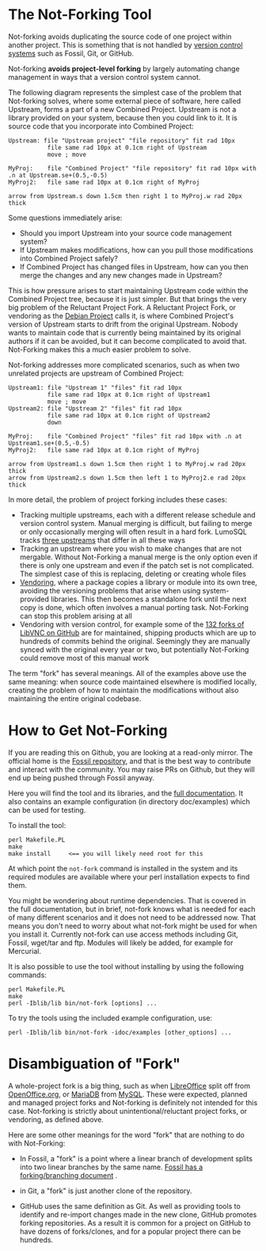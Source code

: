 <!-- Copyright 2020 The LumoSQL Authors, see LICENSES/CC-BY-SA-4.0 -->

<!-- SPDX-License-Identifier: CC-BY-SA-4.0 -->
<!-- SPDX-FileCopyrightText: 2020 The LumoSQL Authors -->
<!-- SPDX-ArtifactOfProjectName: LumoSQL -->
<!-- SPDX-FileType: Documentation -->
<!-- SPDX-FileComment: Original by Dan Shearer, October 2020 -->

# The Not-Forking Tool

Not-forking avoids duplicating the source code of one project within another
project. This is something that is not handled by [version control systems](https://en.wikipedia.org/wiki/Distributed_version_control) such as Fossil, Git, or GitHub. 

Not-forking **avoids project-level forking** by largely automating change management in ways that 
a version control system cannot.

The following diagram represents the simplest case of the problem that Not-forking solves, where 
some external piece of software, here called Upstream, forms a part of a new Combined Project.
Upstream is not a library provided on your system, because then you could link to it. It is source
code that you incorporate into Combined Project:

``` pikchr
Upstream: file "Upstream project" "file repository" fit rad 10px
           file same rad 10px at 0.1cm right of Upstream
           move ; move
        
MyProj:    file "Combined Project" "file repository" fit rad 10px with .n at Upstream.se+(0.5,-0.5)
MyProj2:   file same rad 10px at 0.1cm right of MyProj

arrow from Upstream.s down 1.5cm then right 1 to MyProj.w rad 20px thick
```

Some questions immediately arise:

* Should you import Upstream into your source code management system?
* If Upstream makes modifications, how can you pull those modifications into Combined Project safely?
* If Combined Project has changed files in Upstream, how can you then merge the changes and any new changes made in Upstream?

This is how pressure arises to start maintaining Upstream code within the
Combined Project tree, because it is just simpler. But that brings the very big
problem of the Reluctant Project Fork. A Reluctant Project Fork, or vendoring
as the [Debian Project](https://debian.org) calls it, is where Combined
Project's version of Upstream starts to drift from the original Upstream. 
Nobody wants to maintain code that is currently being
maintained by its original authors if it can be avoided, but it can become complicated
to avoid that. Not-Forking makes this a much easier problem to solve.

Not-forking addresses more complicated scenarios, such as when two
unrelated projects are upstream of Combined Project:

``` pikchr
Upstream1: file "Upstream 1" "files" fit rad 10px
           file same rad 10px at 0.1cm right of Upstream1
           move ; move
Upstream2: file "Upstream 2" "files" fit rad 10px
           file same rad 10px at 0.1cm right of Upstream2
           down
        
MyProj:    file "Combined Project" "files" fit rad 10px with .n at Upstream1.se+(0.5,-0.5)
MyProj2:   file same rad 10px at 0.1cm right of MyProj

arrow from Upstream1.s down 1.5cm then right 1 to MyProj.w rad 20px thick
arrow from Upstream2.s down 1.5cm then left 1 to MyProj2.e rad 20px thick
```

In more detail, the problem of project forking includes these cases:

* Tracking multiple upstreams, each with a different release schedule and version control system. Manual merging is difficult, but failing to merge or only occasionally merging will often result in a hard fork. LumoSQL tracks [three upstreams](https://lumosql.org/src/lumosql/dir?ci=tip&name=not-fork.d) that differ in all these ways
* Tracking an upstream where you wish to make changes that are not mergable. Without Not-Forking a manual merge is the only option even if there is only one upstream and even if the patch set is not complicated. The simplest case of this is replacing, deleting or creating whole files
* [Vendoring](https://lwn.net/Articles/836911/), where a package copies a library or module into its own tree, avoiding the versioning problems that arise when using system-provided libraries. This then becomes a standalone fork until the next copy is done, which often involves a manual porting task. Not-Forking can stop this problem arising at all
* Vendoring with version control, for example some of the [132 forks of LibVNC on GitHub](https://github.com/LibVNC/libvncserver/network/members) are for maintained, shipping products which are up to hundreds of commits behind the original. Seemingly they are manually synced with the original every year or two, but potentially Not-Forking could remove most of this manual work

The term "fork" has several meanings. All of the examples above use the same
meaning: when source code maintained elsewhere is modified locally, creating the
problem of how to maintain the modifications without also maintaining the
entire original codebase. 

# How to Get Not-Forking

If you are reading this on Github, you are looking at a read-only mirror.
The official home is the [Fossil repository](https://lumosql.org/src/not-forking),
and that is the best way to contribute and interact with the community. You 
may raise PRs on Github, but they will end up being pushed through Fossil anyway.

Here you will find the tool and its libraries, and the [full documentation](doc/not-forking.md).
It also contains an example configuration (in directory doc/examples) which can
be used for testing.

To install the tool:

```
perl Makefile.PL
make
make install     <== you will likely need root for this
```

At which point the `not-fork` command is installed in the system and its
required modules are available where your perl installation expects to
find them.

You might be wondering about runtime dependencies. That is covered in the
full documentation, but in brief, not-fork knows what is needed for each of
many different scenarios and it does not need to be addressed now. That 
means you don't need to worry about what not-fork might be used for when
you install it. Currently not-fork can use access methods including 
Git, Fossil, wget/tar and ftp. Modules will likely be added, for example for
Mercurial.

It is also possible to use the tool without installing by using the
following commands:

```
perl Makefile.PL
make
perl -Iblib/lib bin/not-fork [options] ...
```

To try the tools using the included example configuration, use:

```
perl -Iblib/lib bin/not-fork -idoc/examples [other_options] ...
```

# Disambiguation of "Fork"

A whole-project fork is a big thing, such as when
[LibreOffice](https://libreoffice.org) split off from
[OpenOffice.org](https://openoffice.org), or [MariaDB](https://mariadb.org) from [MySQL](https://mysql.org).
These were expected, planned and managed project forks and Not-forking is definitely not intended for this case. Not-forking is strictly about unintentional/reluctant project forks, or vendoring, as defined above.

Here are some other meanings for the word "fork" that are nothing to do with Not-Forking:

* In Fossil, a "fork" is a point where a linear branch of development
splits into two linear branches by the same name. [Fossil has a forking/branching document](https://fossil-scm.org/home/doc/trunk/www/branching.wiki) .

* in Git,  a "fork" is just another clone of the repository.

* GitHub uses the same definition as Git. As well as providing tools to identify and re-import changes made in the new clone, GitHub promotes forking repositories. As a result it is common for a project on GitHub to have dozens of forks/clones, and for a popular project there can be hundreds.




